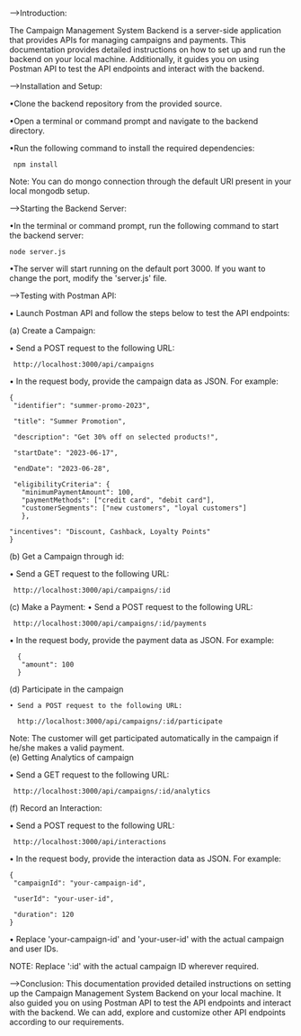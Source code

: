 -->Introduction:

The Campaign Management System Backend is a server-side application that provides APIs for managing campaigns and payments. This documentation provides detailed instructions on how to set up and run the backend on your local machine. Additionally, it guides you on using Postman API to test the API endpoints and interact with the backend.

-->Installation and Setup:

•Clone the backend repository from the provided source.

•Open a terminal or command prompt and navigate to the backend directory.

•Run the following command to install the required dependencies:

     npm install

Note: You can do mongo connection through the default URI present in your local mongodb setup.

-->Starting the Backend Server:

•In the terminal or command prompt, run the following command to start the backend server:

    node server.js

•The server will start running on the default port 3000. If you want to change the port, modify the 'server.js' file.

-->Testing with Postman API:

• Launch Postman API and follow the steps below to test the API endpoints:

  (a) Create a Campaign:
  
   • Send a POST request to the following URL:
   
     http://localhost:3000/api/campaigns 

   • In the request body, provide the campaign data as JSON. For example:
      
    {
     "identifier": "summer-promo-2023",
  
     "title": "Summer Promotion",
  
     "description": "Get 30% off on selected products!",
  
     "startDate": "2023-06-17",
  
     "endDate": "2023-06-28",
  
     "eligibilityCriteria": {
       "minimumPaymentAmount": 100,
       "paymentMethods": ["credit card", "debit card"],
       "customerSegments": ["new customers", "loyal customers"]
       },
  
    "incentives": "Discount, Cashback, Loyalty Points"
    }

    
  (b) Get a Campaign through id:
  
   • Send a GET request to the following URL:
   
     http://localhost:3000/api/campaigns/:id

  (c) Make a Payment:
   • Send a POST request to the following URL:
   
     http://localhost:3000/api/campaigns/:id/payments

   • In the request body, provide the payment data as JSON. For example:
   
      {
       "amount": 100
      }
      
   (d) Participate in the campaign
   
    • Send a POST request to the following URL:
    
      http://localhost:3000/api/campaigns/:id/participate
      
   Note: The customer will get participated automatically in the campaign if he/she makes a valid payment.  
   (e) Getting Analytics of campaign
   
   • Send a GET request to the following URL:
    
     http://localhost:3000/api/campaigns/:id/analytics
     
   (f) Record an Interaction:
   
   • Send a POST request to the following URL:
    
     http://localhost:3000/api/interactions
     
   • In the request body, provide the interaction data as JSON. For example:
   
    {
     "campaignId": "your-campaign-id",
    
     "userId": "your-user-id",
    
     "duration": 120
    }
      
   • Replace 'your-campaign-id' and 'your-user-id' with the actual campaign and user IDs. 
   
   
 NOTE: Replace ':id' with the actual campaign ID wherever required.

-->Conclusion:
This documentation provided detailed instructions on setting up the Campaign Management System Backend on your local machine. It also guided you on using Postman API to test the API endpoints and interact with the backend. We can add, explore and customize other API endpoints according to our requirements.


      




